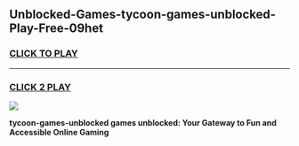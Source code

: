 
## Unblocked-Games-tycoon-games-unblocked-Play-Free-09het
<h3>
<a href="https://premium76.site?title=tycoon-games-unblocked&ref=24M">CLICK TO PLAY</a></h3>
<hr>

<h3>
<a href="https://premium76.site?title=tycoon-games-unblocked&ref=24M">CLICK 2 PLAY</a>
  
</h3>

<a href="https://premium76.site?title=tycoon-games-unblocked&ref=24M"><img src="https://clearcache.store/games.png"></a>


**tycoon-games-unblocked games unblocked: Your Gateway to Fun and Accessible Online Gaming**

